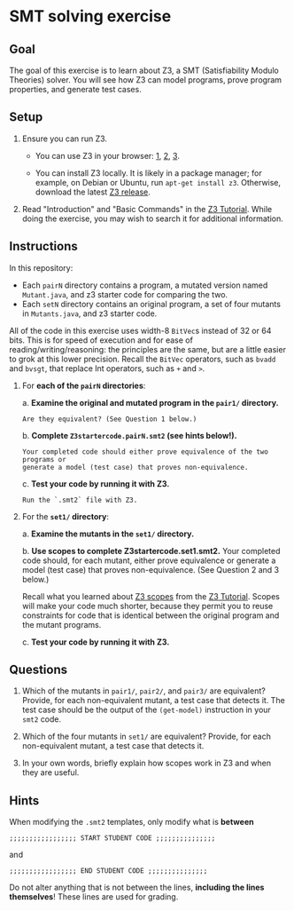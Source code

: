 # SMT solving exercise

## Goal

The goal of this exercise is to learn about Z3, a SMT (Satisfiability Modulo Theories)
solver.  You will see how Z3 can model programs, prove
program properties, and generate test cases.


## Setup

1. Ensure you can run Z3.

   * You can use Z3 in your browser:
     [1](https://www.philipzucker.com/z3-rise4fun/),
     [2](https://microsoft.github.io/z3guide/),
     [3](https://compsys-tools.ens-lyon.fr/z3/).

   * You can install Z3 locally.
     It is likely in a package manager; for example, on Debian or Ubuntu, run `apt-get install z3`.
     Otherwise, download the latest [Z3 release](https://github.com/Z3Prover/z3/releases).

2. Read "Introduction" and "Basic Commands" in the [Z3
   Tutorial](https://www.philipzucker.com/z3-rise4fun/guide.html).
   While doing the exercise, you may wish to search it for additional information.

## Instructions

In this repository:
 * Each `pairN` directory contains a program, a mutated
   version named `Mutant.java`, and z3 starter code for comparing the two.
 * Each `setN` directory contains an original program, a
   set of four mutants in `Mutants.java`, and z3 starter code.

All of the code in this exercise uses width-8 `BitVec`s instead of 32 or 64
bits. This is for speed of execution and for ease of reading/writing/reasoning:
the principles are the same, but are a little easier to grok at this lower
precision. Recall the `BitVec` operators, such as `bvadd` and `bvsgt`, that
replace Int operators, such as `+` and `>`.


1. For **each of the `pairN` directories**:

   a. **Examine the original and mutated program in the `pair1/` directory.**

       Are they equivalent? (See Question 1 below.)

   b. **Complete `Z3startercode.pairN.smt2` (see hints below!).**

       Your completed code should either prove equivalence of the two programs or
       generate a model (test case) that proves non-equivalence.

   c. **Test your code by running it with Z3.**

       Run the `.smt2` file with Z3.

2. For the **`set1/` directory**:

   a. **Examine the mutants in the `set1/` directory.**

   b. **Use scopes to complete Z3startercode.set1.smt2.**
      Your completed code should, for each mutant, either prove equivalence or
      generate a model (test case) that proves non-equivalence.  (See Question 2
      and 3 below.)

      Recall what you learned about [Z3
      scopes](https://www.philipzucker.com/z3-rise4fun/guide.html) from the [Z3
      Tutorial](https://www.philipzucker.com/z3-rise4fun/guide.html).  Scopes will
      make your code much shorter, because they permit you to reuse constraints
      for code that is identical between the original program and the mutant
      programs.

   c. **Test your code by running it with Z3.**

## Questions

1. Which of the mutants in `pair1/`, `pair2/`, and `pair3/` are equivalent? Provide, for
each non-equivalent mutant, a test case that detects it.
The test case should be the output of the `(get-model)` instruction in your `smt2` code.

2. Which of the four mutants in `set1/` are equivalent? Provide, for each
non-equivalent mutant, a test case that detects it.

3. In your own words, briefly explain how scopes work in Z3 and when they are useful.


## Hints

When modifying the `.smt2` templates, only modify what is **between**

```
;;;;;;;;;;;;;;;;; START STUDENT CODE ;;;;;;;;;;;;;;;
```

and

```
;;;;;;;;;;;;;;;;; END STUDENT CODE ;;;;;;;;;;;;;;;
```

Do not alter anything that is not
between the lines, **including the lines themselves**!
These lines are used for grading.
